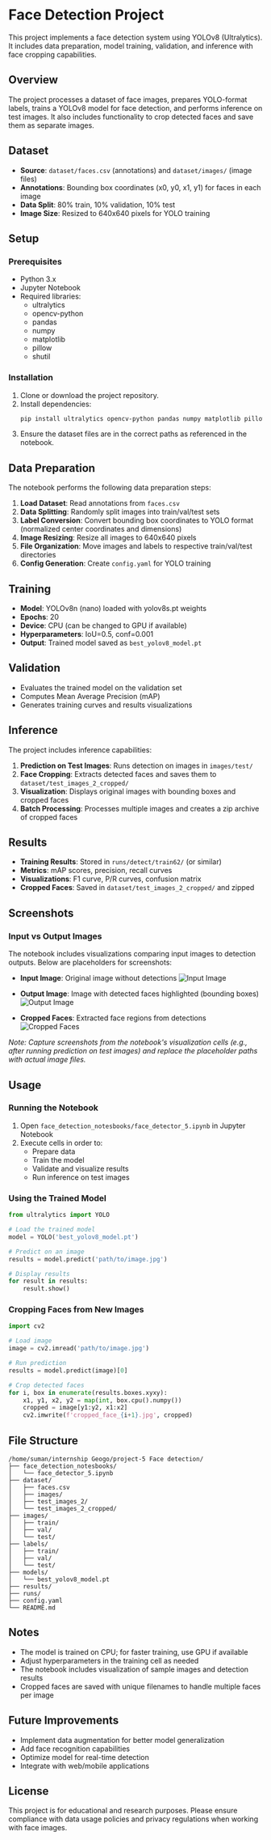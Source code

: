 # Face Detection Project

This project implements a face detection system using YOLOv8 (Ultralytics). It includes data preparation, model training, validation, and inference with face cropping capabilities.

## Overview

The project processes a dataset of face images, prepares YOLO-format labels, trains a YOLOv8 model for face detection, and performs inference on test images. It also includes functionality to crop detected faces and save them as separate images.

## Dataset

- **Source**: `dataset/faces.csv` (annotations) and `dataset/images/` (image files)
- **Annotations**: Bounding box coordinates (x0, y0, x1, y1) for faces in each image
- **Data Split**: 80% train, 10% validation, 10% test
- **Image Size**: Resized to 640x640 pixels for YOLO training

## Setup

### Prerequisites

- Python 3.x
- Jupyter Notebook
- Required libraries:
  - ultralytics
  - opencv-python
  - pandas
  - numpy
  - matplotlib
  - pillow
  - shutil

### Installation

1. Clone or download the project repository.
2. Install dependencies:
   ```bash
   pip install ultralytics opencv-python pandas numpy matplotlib pillow
   ```
3. Ensure the dataset files are in the correct paths as referenced in the notebook.

## Data Preparation

The notebook performs the following data preparation steps:

1. **Load Dataset**: Read annotations from `faces.csv`
2. **Data Splitting**: Randomly split images into train/val/test sets
3. **Label Conversion**: Convert bounding box coordinates to YOLO format (normalized center coordinates and dimensions)
4. **Image Resizing**: Resize all images to 640x640 pixels
5. **File Organization**: Move images and labels to respective train/val/test directories
6. **Config Generation**: Create `config.yaml` for YOLO training

## Training

- **Model**: YOLOv8n (nano) loaded with yolov8s.pt weights
- **Epochs**: 20
- **Device**: CPU (can be changed to GPU if available)
- **Hyperparameters**: IoU=0.5, conf=0.001
- **Output**: Trained model saved as `best_yolov8_model.pt`

## Validation

- Evaluates the trained model on the validation set
- Computes Mean Average Precision (mAP)
- Generates training curves and results visualizations

## Inference

The project includes inference capabilities:

1. **Prediction on Test Images**: Runs detection on images in `images/test/`
2. **Face Cropping**: Extracts detected faces and saves them to `dataset/test_images_2_cropped/`
3. **Visualization**: Displays original images with bounding boxes and cropped faces
4. **Batch Processing**: Processes multiple images and creates a zip archive of cropped faces

## Results

- **Training Results**: Stored in `runs/detect/train62/` (or similar)
- **Metrics**: mAP scores, precision, recall curves
- **Visualizations**: F1 curve, P/R curves, confusion matrix
- **Cropped Faces**: Saved in `dataset/test_images_2_cropped/` and zipped

## Screenshots

### Input vs Output Images

The notebook includes visualizations comparing input images to detection outputs. Below are placeholders for screenshots:

- **Input Image**: Original image without detections
  ![Input Image](screenshots/input_example.jpg)

- **Output Image**: Image with detected faces highlighted (bounding boxes)
  ![Output Image](screenshots/output_example.png)

- **Cropped Faces**: Extracted face regions from detections
  ![Cropped Faces](screenshots/cropped_faces_example.png)

*Note: Capture screenshots from the notebook's visualization cells (e.g., after running prediction on test images) and replace the placeholder paths with actual image files.*

## Usage

### Running the Notebook

1. Open `face_detection_notesbooks/face_detector_5.ipynb` in Jupyter Notebook
2. Execute cells in order to:
   - Prepare data
   - Train the model
   - Validate and visualize results
   - Run inference on test images

### Using the Trained Model

```python
from ultralytics import YOLO

# Load the trained model
model = YOLO('best_yolov8_model.pt')

# Predict on an image
results = model.predict('path/to/image.jpg')

# Display results
for result in results:
    result.show()
```

### Cropping Faces from New Images

```python
import cv2

# Load image
image = cv2.imread('path/to/image.jpg')

# Run prediction
results = model.predict(image)[0]

# Crop detected faces
for i, box in enumerate(results.boxes.xyxy):
    x1, y1, x2, y2 = map(int, box.cpu().numpy())
    cropped = image[y1:y2, x1:x2]
    cv2.imwrite(f'cropped_face_{i+1}.jpg', cropped)
```

## File Structure

```
/home/suman/internship Geogo/project-5 Face detection/
├── face_detection_notesbooks/
│   └── face_detector_5.ipynb
├── dataset/
│   ├── faces.csv
│   ├── images/
│   ├── test_images_2/
│   └── test_images_2_cropped/
├── images/
│   ├── train/
│   ├── val/
│   └── test/
├── labels/
│   ├── train/
│   ├── val/
│   └── test/
├── models/
│   └── best_yolov8_model.pt
├── results/
├── runs/
├── config.yaml
└── README.md
```

## Notes

- The model is trained on CPU; for faster training, use GPU if available
- Adjust hyperparameters in the training cell as needed
- The notebook includes visualization of sample images and detection results
- Cropped faces are saved with unique filenames to handle multiple faces per image

## Future Improvements

- Implement data augmentation for better model generalization
- Add face recognition capabilities
- Optimize model for real-time detection
- Integrate with web/mobile applications

## License

This project is for educational and research purposes. Please ensure compliance with data usage policies and privacy regulations when working with face images.
